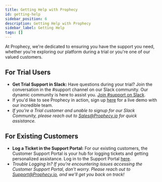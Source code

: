 ```yaml
---
title: Getting Help with Prophecy
id: getting-help
sidebar_position: 6
description: Getting Help with Prophecy
sidebar_label: Getting Help
tags: []
---
```


At Prophecy, we're dedicated to ensuring you have the support you need, whether you're exploring our platform during a trial or you're one of our valued customers.

## For Trial Users

- **Get Trial Support in Slack:** Have questions during your trial? Join the conversation in the #support channel on our Slack community. Our dynamic community is here to assist you. [Join #support on Slack](https://prophecy-io-support.slack.com/archives/C01P1PD7JJY).
- If you'd like to see Prophecy in action, sign up [here](https://www.prophecy.io/request-a-demo) for a live demo with our incredible team.
- _If you're a Trial customer and unable to signup for our Slack Community, please reach out to Sales@Prophecy.io for quick assistance._

## For Existing Customers

- **Log a Ticket in the Support Portal:** For our existing customers, the Customer Support Portal is your hub for logging tickets and getting personalized assistance. Log in to the Support Portal [here](https://prophecy.zendesk.com/).
- _Trouble Logging In? If you're encountering issues accessing the Customer Support Portal, don't worry. Please reach out to Support@Prophecy.io, and we'll get you back on track!_
